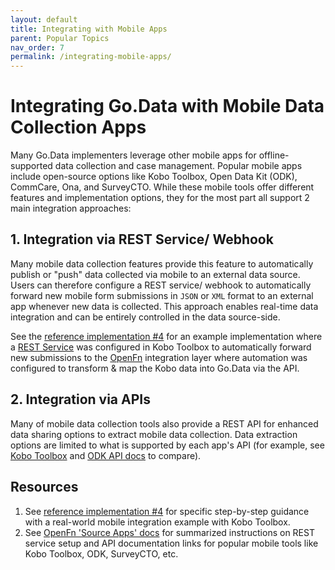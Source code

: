 ```yaml
---
layout: default
title: Integrating with Mobile Apps
parent: Popular Topics
nav_order: 7
permalink: /integrating-mobile-apps/
---
```

# Integrating Go.Data with Mobile Data Collection Apps 
Many Go.Data implementers leverage other mobile apps for offline-supported data collection and case management. Popular mobile apps include open-source options like Kobo Toolbox,
Open Data Kit (ODK), CommCare, Ona, and SurveyCTO. While these mobile tools offer different features and implementation options, they for the most part all support 2 main integration approaches: 
## 1. Integration via REST Service/ Webhook
Many mobile data collection features provide this feature to automatically publish or "push" data collected via mobile to an external data source. Users can therefore configure a REST service/ webhook 
to automatically forward new mobile form submissions in `JSON` or `XML` format to an external app whenever new data is collected. This approach enables real-time data integration and can 
be entirely controlled in the data source-side. 

See the [reference implementation #4](https://worldhealthorganization.github.io/godata/godata--mobile-integration/) for an example implementation where a [REST Service](https://support.kobotoolbox.org/rest_services.html) was configured in Kobo Toolbox to automatically forward new submissions to the 
[OpenFn](https://docs.openfn.org/kobo-toolbox.html) integration layer where automation was configured to transform & map the Kobo data into Go.Data via the API. 

## 2. Integration via APIs 
Many of mobile data collection tools also provide a REST API for enhanced data sharing options to extract mobile data collection. Data extraction options are limited to what is supported
by each app's API (for example, see [Kobo Toolbox](https://support.kobotoolbox.org/api.html) and [ODK API docs](https://docs.getodk.org/aggregate-data-access/?highlight=json#odk-api) to compare).  

## Resources 
1. See [reference implementation #4](https://worldhealthorganization.github.io/godata/godata--mobile-integration/) for specific step-by-step guidance with a real-world mobile integration example with Kobo Toolbox.
2. See [OpenFn 'Source Apps' docs](https://docs.openfn.org/source-apps.html) for summarized instructions on REST service setup and API documentation links for popular mobile tools like Kobo Toolbox, ODK, SurveyCTO, etc. 
